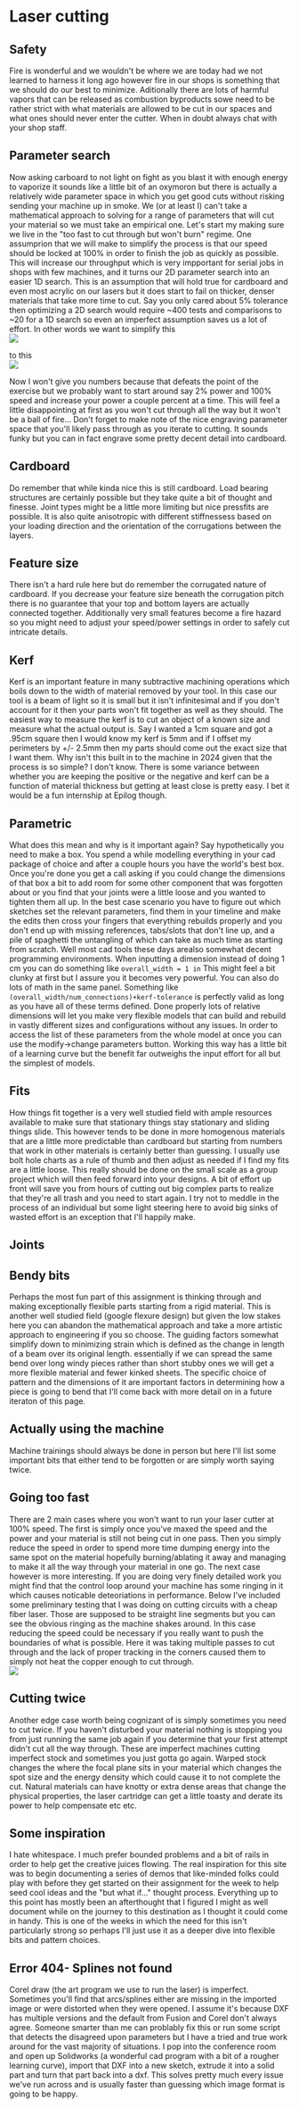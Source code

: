 # Laser cutting

## Safety
Fire is wonderful and we wouldn't be where we are today had we not learned to harness it long ago however fire in our shops is something that we should do our best to minimize.  Aditionally there are lots of harmful vapors that can be released as combustion byproducts sowe need to be rather strict with what materials are allowed to be cut in our spaces and what ones should never enter the cutter.  When in doubt always chat with your shop staff.  

## Parameter search
Now asking carboard to not light on fight as you blast it with enough energy to vaporize it sounds like a little bit of an oxymoron but there is actually a relatively wide parameter space in which you get good cuts without risking sending your machine up in smoke.  We (or at least I) can't take a mathematical approach to solving for a range of parameters that will cut your material so we must take an empirical one.  Let's start my making sure we live in the "too fast to cut through but won't burn" regime.  One assumprion that we will make to simplify the process is that our speed should be locked at 100% in order to finish the job as quickly as possible.  This will increase our throughput which is very impportant for serial jobs in shops with few machines, and it turns our 2D parameter search into an easier 1D search.  This is an assumption that will hold true for cardboard and even most acrylic on our lasers but it does start to fail on thicker, denser materials that take more time to cut.  Say you only cared about 5% tolerance then optimizing a 2D search would require ~400 tests and comparisons to ~20 for a 1D search so even an imperfect assumption saves us a lot of effort.  In other words we want to simplify this  
![](images/laser/search_small.jpg)
  
to this  
![](images/laser/power_small.jpg)
  
Now I won't give you numbers because that defeats the point of the exercise but we probably want to start around say 2% power and 100% speed and increase your power a couple percent at a time.  This will feel a little disappointing at first as you won't cut through all the way but it won't be a ball of fire... Don't forget to make note of the nice engraving parameter space that you'll likely pass through as you iterate to cutting.  It sounds funky but you can in fact engrave some pretty decent detail into cardboard.

## Cardboard
Do remember that while kinda nice this is still cardboard.  Load bearing structures are certainly possible but they take quite a bit of thought and finesse.  Joint types might be a little more limiting but nice pressfits are possible.  It is also quite anisotropic with different stiffnessess based on your loading direction and the orientation of the corrugations between the layers.

## Feature size
There isn't a hard rule here but do remember the corrugated nature of cardboard.  If you decrease your feature size beneath the corrugation pitch there is no guarantee that your top and bottom layers are actually connected together.  Additionally very small features become a fire hazard so you might need to adjust your speed/power settings in order to safely cut intricate details.

## Kerf
Kerf is an important feature in many subtractive machining operations which boils down to the width of material removed by your tool.  In this case our tool is a beam of light so it is small but it isn't infinitesimal and if you don't account for it then your parts won't fit together as well as they should.  The easiest way to measure the kerf is to cut an object of a known size and measure what the actual output is.  Say I wanted a 1cm square and got a .95cm square then I would know my kerf is 5mm and if I offset my perimeters by +/- 2.5mm then my parts should come out the exact size that I want them.  Why isn't this built in to the machine in 2024 given that the process is so simple? I don't know.  There is some variance between whether you are keeping the positive or the negative and kerf can be a function of material thickness but getting at least close is pretty easy.  I bet it would be a fun internship at Epilog though.

## Parametric
What does this mean and why is it important again?  Say hypothetically you need to make a box.  You spend a while modelling everything in your cad package of choice and after a couple hours you have the world's best box.  Once you're done you get a call asking if you could change the dimensions of that box a bit to add room for some other component that was forgotten about or you find that your joints were a little loose and you wanted to tighten them all up.  In the best case scenario you have to figure out which sketches set the relevant parameters, find them in your timeline and make the edits then cross your fingers that everything rebuilds properly and you don't end up with missing references, tabs/slots that don't line up, and a pile of spaghetti the untangling of which can take as much time as starting from scratch.  Well most cad tools these days arealso somewhat decent programming environments.  When inputting a dimension instead of doing 1 cm you can do something like ```overall_width = 1 in``` This might feel a bit clunky at first but I assure you it becomes very powerful.  You can also do lots of math in the same panel.  Something like ```(overall_width/num_connections)+kerf-tolerance``` is perfectly valid as long as you have all of these terms defined.  Done properly lots of relative dimensions will let you make very flexible models that can build and rebuild in vastly different sizes and configurations without any issues.  In order to access the list of these parameters from the whole model at once you can use the modify->change parameters button.  Working this way has a little bit of a learning curve but the benefit far outweighs the input effort for all but the simplest of models.


## Fits
How things fit together is a very well studied field with ample resources available to make sure that stationary things stay stationary and sliding things slide.  This however tends to be done in more homogenous materials that are a little more predictable than cardboard but starting from numbers that work in other materials is certainly better than guessing.  I usually use bolt hole charts as a rule of thumb and then adjust as needed if I find my fits are a little loose.  This really should be done on the small scale as a group project which will then feed forward into your designs.  A bit of effort up front will save you from hours of cutting out big complex parts to realize that they're all trash and you need to start again.  I try not to meddle in the process of an individual but some light steering here to avoid big sinks of wasted effort is an exception that I'll happily make.


## Joints

## Bendy bits
Perhaps the most fun part of this assignment is thinking through and making exceptionally flexible parts starting from a rigid material.  This is another well studied field (google flexure design) but given the low stakes here you can abandon the mathematical approach and take a more artistic approach to engineering if you so choose.  The guiding factors somewhat simplify down to minimizing strain which is defined as the change in length of a beam over its original length.  essentially if we can spread the same bend over long windy pieces rather than short stubby ones we will get a more flexible material and fewer kinked sheets.  The specific choice of pattern and the dimensions of it are important factors in determining how a piece is going to bend that I'll come back with more detail on in a future iteraton of this page.  

## Actually using the machine
Machine trainings should always be done in person but here I'll list some important bits that either tend to be forgotten or are simply worth saying twice.

## Going too fast
There are 2 main cases where you won't want to run your laser cutter at 100% speed.  The first is simply once you've maxed the speed and the power and your material is still not being cut in one pass.  Then you simply reduce the speed in order to spend more time dumping energy into the same spot on the material hopefully burning/ablating it away and managing to make it all the way through your material in one go.  The next case however is more interesting.  If you are doing very finely detailed work you might find that the control loop around your machine has some ringing in it which causes noticable deteoriations in performance.  Below I've included some preliminary testing that I was doing on cutting circuits with a cheap fiber laser.  Those are supposed to be straight line segments but you can see the obvious ringing as the machine shakes around.  In this case reducing the speed could be necessary if you really want to push the boundaries of what is possible.  Here it was taking multiple passes to cut through and the lack of proper tracking in the corners caused them to simply not heat the copper enough to cut through.  
![](images/laser/trace_small.jpg)
  

## Cutting twice
Another edge case worth being cognizant of is simply sometimes you need to cut twice.  If you haven't disturbed your material nothing is stopping you from just running the same job again if you determine that your first attempt didn't cut all the way through.  These are imperfect machines cutting imperfect stock and sometimes you just gotta go again.  Warped stock changes the where the focal plane sits in your material which changes the spot size and the energy density which could cause it to not complete the cut.  Natural materials can have knotty or extra dense areas that change the physical properties, the laser cartridge can get a little toasty and derate its power to help compensate etc etc.  

## Some inspiration
I hate whitespace.  I much prefer bounded problems and a bit of rails in order to help get the creative juices flowing.  The real inspiration for this site was to begin documenting a series of demos that like-minded folks could play with before they get started on their assignment for the week to help seed cool ideas and the "but what if..." thought process.  Everything up to this point has mostly been an afterthought that I figured I might as well document while on the journey to this destination as I thought it could come in handy.  This is one of the weeks in which the need for this isn't particularly strong so perhaps I'll just use it as a deeper dive into flexible bits and pattern choices.

## Error 404- Splines not found  
Corel draw (the art program we use to run the laser) is imperfect.  Sometimes you'll find that arcs/splines either are missing in the imported image or were distorted when they were opened.  I assume it's because DXF has multiple versions and the default from Fusion and Corel don't always agree.  Someone smarter than me can problably fix this or run some script that detects the disagreed upon parameters but I have a tried and true work around for the vast majority of situations.  I pop into the conference room and open up Solidworks (a wonderful cad program with a bit of a rougher learning curve), import that DXF into a new sketch, extrude it into a solid part and turn that part back into a dxf.  This solves pretty much every issue we've run across and is usually faster than guessing which image format is going to be happy.


<!-- Google tag (gtag.js) -->
<script async src="https://www.googletagmanager.com/gtag/js?id=G-YT7Z6VQ5M4"></script>
<script>
  window.dataLayer = window.dataLayer || [];
  function gtag(){dataLayer.push(arguments);}
  gtag('js', new Date());

  gtag('config', 'G-YT7Z6VQ5M4');
</script>